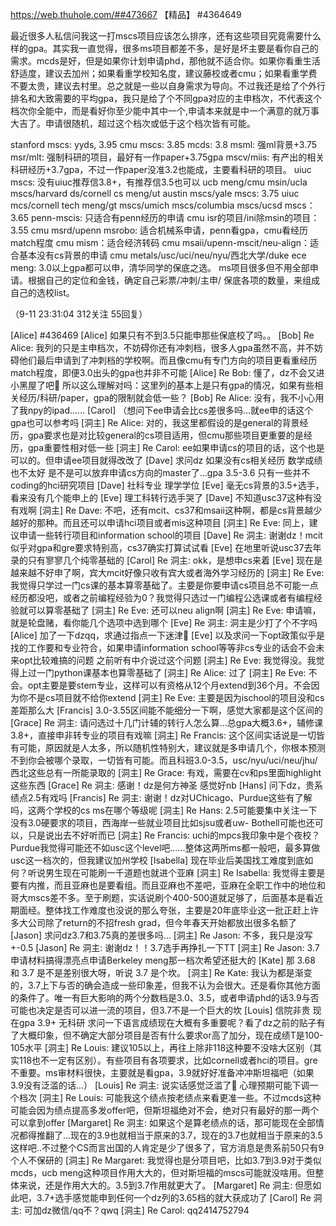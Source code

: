 https://web.thuhole.com/##473667 【精品】
#4364649

最近很多人私信问我这一打mscs项目应该怎么排序，还有这些项目究竟需要什么样的gpa。其实我一直觉得，很多ms项目都差不多，是好是坏主要是看你自己的需求。mcds是好，但是如果你计划申请phd，那他就不适合你。如果你看重生活舒适度，建议去加州；如果看重学校知名度，建议藤校或者cmu；如果看重学费不要太贵，建议去村里。总之就是一些以自身需求为导向。不过我还是给了个外行排名和大致需要的平均gpa，我只是给了个不同gpa对应的主申档次，不代表这个档次你全能中，而是看好你至少能中其中一个,申请本来就是中一个满意的就万事大吉了。申请很随机，超过这个档次或低于这个档次皆有可能。

stanford mscs: yyds, 3.95
cmu mscs: 3.85
mcds: 3.8
msml: 强ml背景+3.75
msr/mlt: 强制科研的项目，最好有一作paper+3.75gpa
mscv/miis: 有产出的相关科研经历+3.7gpa，不过一作paper没准3.2也能成，主要看科研的项目。
uiuc mscs: 没有uiuc推荐信3.8+，有推荐信3.5也可以
ucb meng/cmu msin/ucla mscs/harvard ds/cornell cs meng/ut austin mscs/yale mscs: 3.75 
uiuc mcs/cornell tech meng/gt mscs/umich mscs/columbia mscs/ucsd mscs：3.65
penn-mscis: 只适合有penn经历的申请
cmu isr的项目/ini除msin的项目：3.55
cmu msrd/upenn msrobo:  适合机械系申请，penn看gpa，cmu看经历match程度
cmu mism：适合经济转码
cmu msaii/upenn-mscit/neu-align：适合基本没有cs背景的申请
cmu metals/usc/uci/neu/nyu/西北大学/duke ece meng: 3.0以上gpa都可以申，清华同学的保底之选。
ms项目很多但不用全部申请。根据自己的定位和金钱，确定自己彩票/冲刺/主申/ 保底各项的数量，来组成自己的选校list。



（9-11 23:31:04 312关注 55回复）

[Alice] #436469
[Alice] 如果只有不到3.5只能申那些保底校了吗。。
[Bob] Re Alice: 我列的只是主申档次，不妨碍你还有冲刺档，很多人gpa虽然不高，并不妨碍他们最后申请到了冲刺档的学校啊。而且像cmu有专门方向的项目更看重经历match程度，即便3.0出头的gpa也并非不可能
[Alice] Re Bob: 懂了，dz不会又进小黑屋了吧🐶
所以这么理解对吗：这里列的基本上是只有gpa的情况，如果有些相关经历/科研/paper，gpa的限制就会低一些？
[Bob] Re Alice: 没有，我不小心用了我npy的ipad……
[Carol] （想问下ee申请会比cs差很多吗...就ee申的话这个gpa也可以参考吗
[洞主] Re Alice: 对的，我这里都假设的是general的背景经历，gpa要求也是对比较general的cs项目适用，但cmu那些项目更重要的是经历，gpa重要性相对低一些
[洞主] Re Carol: ee如果申请cs的项目的话，这个也是可以的。但申请ee项目就得改改了
[Dave] 求问dz 如果没有cs相关经历 数学成绩也不太好 是不是可以放弃申请cs方向的master了…gpa 3.5-3.6 只有一些并不coding的hci研究项目
[Dave] 社科专业 理学学位
[Eve] 毫无cs背景的3.5+选手，看来没有几个能申上的
[Eve] 理工科转行选手哭了
[Dave] 不知道usc37这种有没有戏啊
[洞主] Re Dave: 不吧，还有mcit、cs37和msaii这种啊，都是cs背景越少越好的那种。而且还可以申请hci项目或者mis这种项目
[洞主] Re Eve: 同上，建议申请一些转行项目和information school的项目
[Dave] Re 洞主: 谢谢dz！mcit似乎对gpa和gre要求特别高，cs37确实打算试试看
[Eve] 在地里听说usc37去年录的只有寥寥几个纯零基础的
[Carol] Re 洞主: okk，是想申cs来着
[Eve] 现在是越来越不好申了啊，宾大mcit好像只收有宾大或者海外学习经历的
[洞主] Re Eve: 我觉得只学过一门cs课的基本算零基础了。主要是你要申请cs项目总不可能一点经历都没吧，或者之前编程经验为0？我觉得只选过一门编程公选课或者有编程经验就可以算零基础了
[洞主] Re Eve: 还可以neu align啊
[洞主] Re Eve: 申请嘛，就是轮盘赌，看你能几个选项中选到哪个
[Eve] Re 洞主: 洞主是少打了个不字吗
[Alice] 加了一下dzqq，求通过指点一下迷津🙏
[Eve] 以及求问一下opt政策似乎是找的工作要和专业符合，如果申请information school等等非cs专业的话会不会未来opt比较难搞的问题
之前听有中介说过这个问题
[洞主] Re Eve: 我觉得没。我觉得上过一门python课基本也算零基础了
[洞主] Re Alice: 过了
[洞主] Re Eve: 不会。opt主要是要stem专业，这样可以有资格从12个月extend到36个月。不会因为你不是cs项目就不给你extend
[洞主] Re Eve: 主要是因为ischool的项目没和cs差距那么大
[Francis] 3.0-3.55区间能不能细分一下啊，感觉大家都是这个区间的
[Grace] Re 洞主: 请问选过十几门计辅的转行人怎么算…总gpa大概3.6+，辅修课3.8+，直接申非转专业的项目有戏嘛
[洞主] Re Francis: 这个区间实话说是一切皆有可能，原因就是人太多，所以随机性特别大，建议就是多申请几个，你根本预测不到你会被哪个录取，一切皆有可能。而且科班3.0-3.5，usc/nyu/uci/neu/jhu/西北这些总有一所能录取的
[洞主] Re Grace: 有戏，需要在cv和ps里面highlight这些东西
[Grace] Re 洞主: 感谢！dz是何方神圣 感觉好nb
[Hans] 问下dz，贵系绩点2.5有戏吗
[Francis] Re 洞主: 谢谢！dz对UChicago、Purdue这些有了解吗，这两个学校的cs ms在哪个等级呢
[洞主] Re Hans: 2.5可能要集中关注一下没有3.0硬要求的项目，西海岸一些就业项目比如sjsu或者uw- Bothell可能也还可以，只是说出去不好听而已
[洞主] Re Francis: uchi的mpcs我印象中是个夜校？Purdue我觉得可能还不如usc这个level吧……整体这两所ms都一般吧，最多算做usc这一档次的，但我建议加州学校
[Isabella] 现在毕业后美国找工难度到底如何？听说男生现在可能刷一千道题也就进个亚麻
[洞主] Re Isabella: 我觉得主要是要有内推，而且亚麻也是要看组。而且亚麻也不差吧，亚麻在全职工作中的地位和哥大mscs差不多。至于刷题，实话说刷个400-500道就足够了，后面基本是看近期面经。整体找工作难度也没说的那么夸张，主要是20年底毕业这一批正赶上许多大公司除了return的不招fresh grad，但今年春天开始都放出很多名额了
[Jason] 求问dz3.7和3.75真的差很多吗…
[洞主] Re Jason: 不多，我只是没写+-0.5
[Jason] Re 洞主: 谢谢dz！！3.7选手再挣扎一下TT
[洞主] Re Jason: 3.7申请材料搞得漂亮点申请Berkeley meng那一档次希望还挺大的
[Kate] 那 3.68 和 3.7 是不是差别很大呀，听说 3.7 是个坎。
[洞主] Re Kate: 我认为都是渐变的，3.7上下与否的确会造成一些印象差，但我不认为会很大。还是看你其他方面的条件了。唯一有巨大影响的两个分数档是3.0、3.5，或者申请phd的话3.9与否可能也决定是否可以进一流的项目，但3.7不是一个巨大的坎
[Louis] 信院非贵 现在gpa 3.9+  无科研 求问一下语言成绩现在大概有多重要呢？看了dz之前的贴子有了大概印象，但不确定大部分项目是否有什么要求or高了加分，现在成绩T是100-105水平
[洞主] Re Louis: 建议105以上，再往上除非118这种要不没啥大区别（其实118也不一定有区别）。有些项目有各项要求，比如cornell或者hci的项目。gre不重要。ms审材料很快，主要就是看gpa，3.9就好好准备冲冲斯坦福吧（如果3.9没有泛滥的话…）
[Louis] Re 洞主: 说实话感觉泛滥了🤣 心理预期可能下调一个档次
[洞主] Re Louis: 可能我这个绩点按老绩点来看更准一些。不过mcds这种可能会因为绩点提高多发offer吧，但斯坦福绝对不会，绝对只有最好的那一两个可以拿到offer
[Margaret] Re 洞主: 如果这个是算老绩点的话，那可能现在全部情况都得推翻了...现在的3.9也就相当于原来的3.7，现在的3.7也就相当于原来的3.5这样吧..不过整个CS而言出国的人肯定是少了很多了，官方消息是贵系前50只有9个人不保研的
[洞主] Re Margaret: 我觉得也是分项目吧，比如3.7到3.9对于类似mcds，ucb meng这种项目作用大大的，但对斯坦福的mscs可能就没啥用。但整体来说，还是作用大大的。3.5到3.7作用就更大了。
[Margaret] Re 洞主: 但愿如此吧，3.7+选手感觉能申到任何一个dz列的3.65档的就大获成功了
[Carol] Re 洞主: 可加dz微信/qq不？qwq
[洞主] Re Carol: qq2414752794